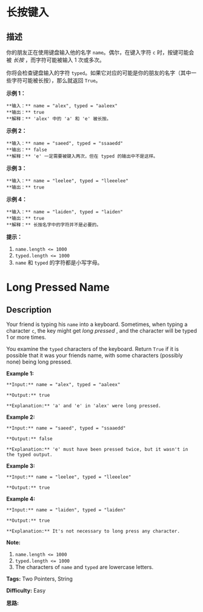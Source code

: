 # 长按键入

## 描述

你的朋友正在使用键盘输入他的名字 `name`。偶尔，在键入字符 `c` 时，按键可能会被 _长按_ ，而字符可能被输入 1 次或多次。

你将会检查键盘输入的字符 `typed`。如果它对应的可能是你的朋友的名字（其中一些字符可能被长按），那么就返回 `True`。



**示例 1：**

    
    
    **输入：** name = "alex", typed = "aaleex"
    **输出：** true
    **解释：** 'alex' 中的 'a' 和 'e' 被长按。
    

**示例 2：**

    
    
    **输入：** name = "saeed", typed = "ssaaedd"
    **输出：** false
    **解释：** 'e' 一定需要被键入两次，但在 typed 的输出中不是这样。
    

**示例 3：**

    
    
    **输入：** name = "leelee", typed = "lleeelee"
    **输出：** true
    

**示例 4：**

    
    
    **输入：** name = "laiden", typed = "laiden"
    **输出：** true
    **解释：** 长按名字中的字符并不是必要的。
    



**提示：**

  1. `name.length <= 1000`
  2. `typed.length <= 1000`
  3. `name` 和 `typed` 的字符都是小写字母。







# Long Pressed Name

## Description



Your friend is typing his `name` into a keyboard.  Sometimes, when typing a character `c`, the key might get _long pressed_ , and the character will be typed 1 or more times.

You examine the `typed` characters of the keyboard.  Return `True` if it is possible that it was your friends name, with some characters (possibly none) being long pressed.



**Example 1:**

    
    
    **Input:** name = "alex", typed = "aaleex"
    **Output:** true
    **Explanation:** 'a' and 'e' in 'alex' were long pressed.
    

**Example 2:**

    
    
    **Input:** name = "saeed", typed = "ssaaedd"
    **Output:** false
    **Explanation:** 'e' must have been pressed twice, but it wasn't in the typed output.
    

**Example 3:**

    
    
    **Input:** name = "leelee", typed = "lleeelee"
    **Output:** true
    

**Example 4:**

    
    
    **Input:** name = "laiden", typed = "laiden"
    **Output:** true
    **Explanation:** It's not necessary to long press any character.
    



**Note:**

  1. `name.length <= 1000`
  2. `typed.length <= 1000`
  3. The characters of `name` and `typed` are lowercase letters.






**Tags:** Two Pointers, String

**Difficulty:** Easy

**思路:**

